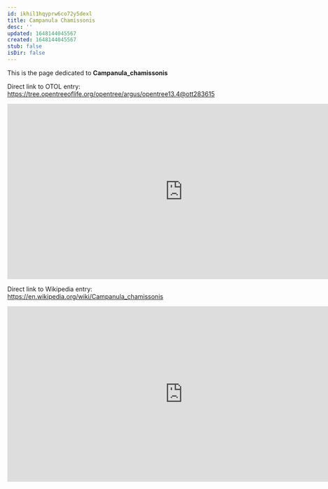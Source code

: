 ```yaml
---
id: ikhil1hqyprw6co72y5dexl
title: Campanula Chamissonis
desc: ''
updated: 1648144045567
created: 1648144045567
stub: false
isDir: false
---
```

This is the page dedicated to **Campanula_chamissonis**


Direct link to OTOL entry: https://tree.opentreeoflife.org/opentree/argus/opentree13.4@ott283615



<html>
    <body>
    <iframe src="https://tree.opentreeoflife.org/opentree/argus/opentree13.4@ott283615"
    width="800" height="400" frameborder="0" allowfullscreen> </iframe>
    </body>
</html>
    


Direct link to Wikipedia entry: https://en.wikipedia.org/wiki/Campanula_chamissonis



<html>
    <body>
    <iframe src="https://en.wikipedia.org/wiki/Campanula_chamissonis"
    width="800" height="400" frameborder="0" allowfullscreen> </iframe>
    </body>
</html>
    
